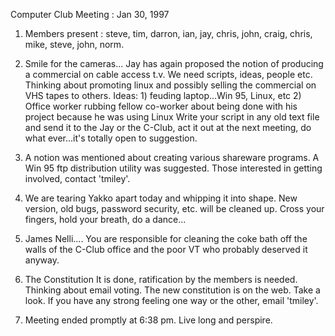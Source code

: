 Computer Club Meeting :  Jan 30, 1997 </p><p>
1.  Members present :  steve, tim, darron, ian, jay, chris, john, craig, chris, 			mike, steve, john, norm.  </p><p>
2.  Smile for the cameras... 	Jay has again proposed the notion of producing a commercial on 	cable access t.v.  We need scripts, ideas, people etc. 	Thinking about promoting linux and possibly selling the commercial on 	VHS tapes to others. 	   Ideas:  		1) feuding laptop...Win 95, Linux, etc 		2) Office worker rubbing fellow co-worker about being 		   done with his project because he was using Linux 	Write your script in any old text file and send it to the Jay or the C-Club, 	act it out at the next meeting, do what ever...it's totally open to suggestion. </p><p>
3.  A notion was mentioned about creating various shareware programs.     A Win 95 ftp distribution utility was suggested.  Those interested in getting     involved, contact 'tmiley'. </p><p>
4.  We are tearing Yakko apart today and whipping it into shape. 	New version, old bugs, password security, etc. will be cleaned up. Cross your 	fingers, hold your breath, do a dance... </p><p>
5.  James Nelli.... 	You are responsible for cleaning the coke bath off the walls of the  	C-Club office and the poor VT who probably deserved it anyway. </p><p>
6.  The Constitution 	It is done, ratification by the members is needed.  Thinking about 	email voting.  The new constitution is on the web.  Take a look.  If 	you have any strong feeling one way or the other, email 'tmiley'. </p><p>
7.  Meeting ended promptly at 6:38 pm.  Live long and perspire.    </p>

